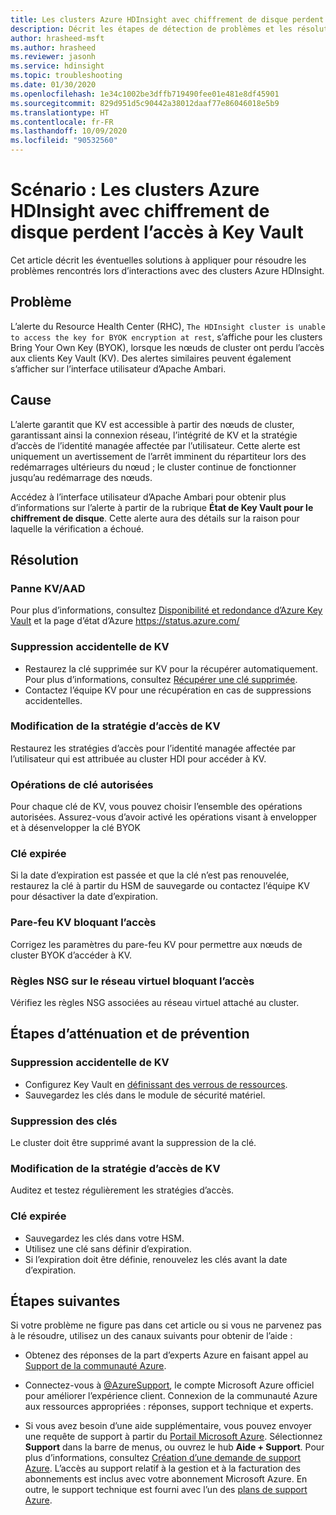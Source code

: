 ```yaml
---
title: Les clusters Azure HDInsight avec chiffrement de disque perdent l’accès à Key Vault
description: Décrit les étapes de détection de problèmes et les résolutions possibles de problèmes d’accès à Key Vault rencontrés lors d’interactions avec des clusters Azure HDInsight.
author: hrasheed-msft
ms.author: hrasheed
ms.reviewer: jasonh
ms.service: hdinsight
ms.topic: troubleshooting
ms.date: 01/30/2020
ms.openlocfilehash: 1e34c1002be3dffb719490fee01e481e8df45901
ms.sourcegitcommit: 829d951d5c90442a38012daaf77e86046018e5b9
ms.translationtype: HT
ms.contentlocale: fr-FR
ms.lasthandoff: 10/09/2020
ms.locfileid: "90532560"
---
```

# <a name="scenario-azure-hdinsight-clusters-with-disk-encryption-lose-key-vault-access"></a>Scénario : Les clusters Azure HDInsight avec chiffrement de disque perdent l’accès à Key Vault

Cet article décrit les éventuelles solutions à appliquer pour résoudre les problèmes rencontrés lors d’interactions avec des clusters Azure HDInsight.

## <a name="issue"></a>Problème

L’alerte du Resource Health Center (RHC), `The HDInsight cluster is unable to access the key for BYOK encryption at rest`, s’affiche pour les clusters Bring Your Own Key (BYOK), lorsque les nœuds de cluster ont perdu l’accès aux clients Key Vault (KV). Des alertes similaires peuvent également s’afficher sur l’interface utilisateur d’Apache Ambari.

## <a name="cause"></a>Cause

L’alerte garantit que KV est accessible à partir des nœuds de cluster, garantissant ainsi la connexion réseau, l’intégrité de KV et la stratégie d’accès de l’identité managée affectée par l’utilisateur. Cette alerte est uniquement un avertissement de l’arrêt imminent du répartiteur lors des redémarrages ultérieurs du nœud ; le cluster continue de fonctionner jusqu’au redémarrage des nœuds.

Accédez à l’interface utilisateur d’Apache Ambari pour obtenir plus d’informations sur l’alerte à partir de la rubrique **État de Key Vault pour le chiffrement de disque**. Cette alerte aura des détails sur la raison pour laquelle la vérification a échoué.

## <a name="resolution"></a>Résolution

### <a name="kvaad-outage"></a>Panne KV/AAD

Pour plus d’informations, consultez [Disponibilité et redondance d’Azure Key Vault](../../key-vault/general/disaster-recovery-guidance.md) et la page d’état d’Azure https://status.azure.com/

### <a name="kv-accidental-deletion"></a>Suppression accidentelle de KV

* Restaurez la clé supprimée sur KV pour la récupérer automatiquement. Pour plus d’informations, consultez [Récupérer une clé supprimée](https://docs.microsoft.com/rest/api/keyvault/recoverdeletedkey).
* Contactez l’équipe KV pour une récupération en cas de suppressions accidentelles.

### <a name="kv-access-policy-changed"></a>Modification de la stratégie d’accès de KV

Restaurez les stratégies d’accès pour l’identité managée affectée par l’utilisateur qui est attribuée au cluster HDI pour accéder à KV.

### <a name="key-permitted-operations"></a>Opérations de clé autorisées

Pour chaque clé de KV, vous pouvez choisir l’ensemble des opérations autorisées. Assurez-vous d’avoir activé les opérations visant à envelopper et à désenvelopper la clé BYOK

### <a name="expired-key"></a>Clé expirée

Si la date d’expiration est passée et que la clé n’est pas renouvelée, restaurez la clé à partir du HSM de sauvegarde ou contactez l’équipe KV pour désactiver la date d’expiration.

### <a name="kv-firewall-blocking-access"></a>Pare-feu KV bloquant l’accès

Corrigez les paramètres du pare-feu KV pour permettre aux nœuds de cluster BYOK d’accéder à KV.

### <a name="nsg-rules-on-virtual-network-blocking-access"></a>Règles NSG sur le réseau virtuel bloquant l’accès

Vérifiez les règles NSG associées au réseau virtuel attaché au cluster.

## <a name="mitigation-and-prevention-steps"></a>Étapes d’atténuation et de prévention

### <a name="kv-accidental-deletion"></a>Suppression accidentelle de KV

* Configurez Key Vault en [définissant des verrous de ressources](../../azure-resource-manager/management/lock-resources.md).
* Sauvegardez les clés dans le module de sécurité matériel.

### <a name="key-deletion"></a>Suppression des clés

Le cluster doit être supprimé avant la suppression de la clé.

### <a name="kv-access-policy-changed"></a>Modification de la stratégie d’accès de KV

Auditez et testez régulièrement les stratégies d’accès.

### <a name="expired-key"></a>Clé expirée

* Sauvegardez les clés dans votre HSM.
* Utilisez une clé sans définir d’expiration.
* Si l’expiration doit être définie, renouvelez les clés avant la date d’expiration.

## <a name="next-steps"></a>Étapes suivantes

Si votre problème ne figure pas dans cet article ou si vous ne parvenez pas à le résoudre, utilisez un des canaux suivants pour obtenir de l’aide :

* Obtenez des réponses de la part d’experts Azure en faisant appel au [Support de la communauté Azure](https://azure.microsoft.com/support/community/).

* Connectez-vous à [@AzureSupport](https://twitter.com/azuresupport), le compte Microsoft Azure officiel pour améliorer l’expérience client. Connexion de la communauté Azure aux ressources appropriées : réponses, support technique et experts.

* Si vous avez besoin d’une aide supplémentaire, vous pouvez envoyer une requête de support à partir du [Portail Microsoft Azure](https://portal.azure.com/?#blade/Microsoft_Azure_Support/HelpAndSupportBlade/). Sélectionnez **Support** dans la barre de menus, ou ouvrez le hub **Aide + Support**. Pour plus d’informations, consultez [Création d’une demande de support Azure](https://docs.microsoft.com/azure/azure-supportability/how-to-create-azure-support-request). L’accès au support relatif à la gestion et à la facturation des abonnements est inclus avec votre abonnement Microsoft Azure. En outre, le support technique est fourni avec l’un des [plans de support Azure](https://azure.microsoft.com/support/plans/).
